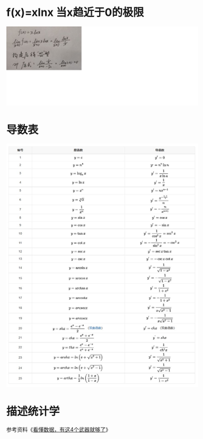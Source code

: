 # f(x)=xlnx 当x趋近于0的极限
![alt xlnx](./images/xlnx.jpg)

# 导数表
![alt derivative table](./images/derivative_table.jpg)

# 描述统计学
参考资料《[看懂数据，有这4个武器就够了](https://zhuanlan.zhihu.com/p/28060465)》
